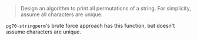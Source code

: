 > Design an algorithm to print all permutations of a string. For simplicity, assume all characters are unique.

`pg70-stringperm`'s brute force approach has this function, but doesn't assume characters are unique.
